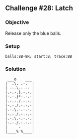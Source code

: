 ## Challenge #28: Latch

### Objective

Release only the blue balls.

### Setup

`balls:8B-8R; start:B; trace:8B`

### Solution

	 ___o    ___
	|  .\. .-.  |
	| .-.\.-.-. |
	|.-.-.}.-.-.|
	|-.-.}*-.-.-|
	|.-.-./.-.-.|
	|-.-./.-.-.-|
	|.-.\.-.-.-.|
	|-.-./.-.-.-|
	|.-.\.-.-.-.|
	|-.-./.-.-.-|
	|     -     |
	|____% %____|

